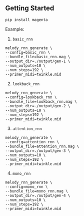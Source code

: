 ## Getting Started
```
pip install magenta
```

Example:
1. `basic_rnn`
```
melody_rnn_generate \
--config=basic_rnn \
--bundle_file=basic_rnn.mag \
--output_dir=./output/gen-1 \
--num_outputs=10 \
--num_steps=192 \
--primer_midi=twinkle.mid
```

2. `lookback_rnn`
```
melody_rnn_generate \
--config=lookback_rnn \
--bundle_file=lookback_rnn.mag \
--output_dir=./output/gen-2 \
--num_outputs=10 \
--num_steps=192 \
--primer_midi=twinkle.mid
```

3. `attention_rnn`
```
melody_rnn_generate \
--config=attention_rnn \
--bundle_file=attention_rnn.mag \
--output_dir=./output/gen-3 \
--num_outputs=10 \
--num_steps=192 \
--primer_midi=twinkle.mid
```

4. `mono_rnn`
```
melody_rnn_generate \
--config=mono_rnn \
--bundle_file=mono_rnn.mag \
--output_dir=./output/gen-4 \
--num_outputs=10 \
--num_steps=192 \
--primer_midi=twinkle.mid
```
